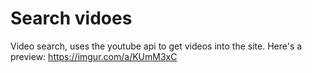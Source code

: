 # Search vidoes
Video search, uses the youtube api to get videos into the site.
Here's a preview: https://imgur.com/a/KUmM3xC
